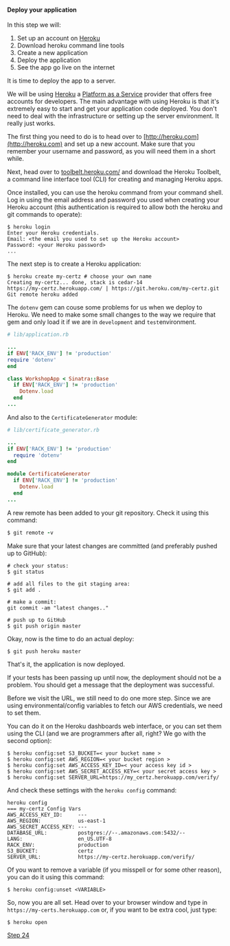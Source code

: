#### Deploy your application

In this step we will:

1. Set up an account on [Heroku](http://heroku.com)
2. Download heroku command line tools
3. Create a new application
4. Deploy the application
5. See the app go live on the internet

It is time to deploy the app to a server.

We will be using [Heroku](http://heroku.com) a [Platform as a Service](https://en.wikipedia.org/wiki/Platform_as_a_service) provider that
offers free accounts for developers. The main advantage with using Heroku is that it's extremely easy to start and get your application code deployed.
You don't need to deal with the infrastructure or setting up the server environment. It really just works.

The first thing you need to do is to head over to [http://heroku.com](http://heroku.com) and set up a new account. Make sure that you remember your username and password, as you will need them in a short while.

Next, head over to [toolbelt.heroku.com/](https://toolbelt.heroku.com/) and download the Heroku Toolbelt, a command line interface tool (CLI) for creating and managing Heroku apps.

Once installed, you can use the heroku command from your command shell.
Log in using the email address and password you used when creating your Heroku account (this authentication is required to allow both the heroku and git commands to operate):

```shell
$ heroku login
Enter your Heroku credentials.
Email: <the email you used to set up the Heroku account>
Password: <your Heroku password>
...
```
The next step is to create a Heroku application:

```shell
$ heroku create my-certz # choose your own name
Creating my-certz... done, stack is cedar-14
https://my-certz.herokuapp.com/ | https://git.heroku.com/my-certz.git
Git remote heroku added
```

The `dotenv` gem can couse some problems for us when we deploy to Heroku. We need to make some small changes to the way we require that gem and only load it if we are in `development` and `test`environment.


```ruby
# lib/application.rb

...
if ENV['RACK_ENV'] != 'production'
require 'dotenv'
end

class WorkshopApp < Sinatra::Base
  if ENV['RACK_ENV'] != 'production'
    Dotenv.load
  end
...

```

And also to the `CertificateGenerator` module:

```ruby
# lib/certificate_generator.rb

...
if ENV['RACK_ENV'] != 'production'
  require 'dotenv'
end

module CertificateGenerator
  if ENV['RACK_ENV'] != 'production'
    Dotenv.load
  end
...
```

A rew remote has been added to your git repository. Check it using this command:

```ruby
$ git remote -v
```

Make sure that your latest changes are committed (and preferably pushed up to GitHub):

```shell
# check your status:
$ git status

# add all files to the git staging area:
$ git add .

# make a commit:
git commit -am "latest changes.."

# push up to GitHub
$ git push origin master
```

Okay, now is the time to do an actual deploy:

```shell
$ git push heroku master
```

That's it, the application is now deployed.

If your tests has been passing up until now, the deployment should not be a problem.
You should get a message that the deployment was successful.

Before we visit the URL, we still need to do one more step. Since we are using environmental/config
variables to fetch our AWS credentials, we need to set them.

You can do it on the Heroku dashboards web interface, or you can set them using the CLI
(and we are programmers after all, right? We go with the second option):

```shell
$ heroku config:set S3_BUCKET=< your bucket name >
$ heroku config:set AWS_REGION=< your bucket region >
$ heroku config:set AWS_ACCESS_KEY_ID=< your access key id >
$ heroku config:set AWS_SECRET_ACCESS_KEY=< your secret access key >
$ heroku config:set SERVER_URL=https://my_certz.herokuapp.com/verify/
```

And check these settings with the `heroku config` command:

```shell
heroku config
=== my-certz Config Vars
AWS_ACCESS_KEY_ID:     ---
AWS_REGION:            us-east-1
AWS_SECRET_ACCESS_KEY: ---
DATABASE_URL:          postgres://--.amazonaws.com:5432/--
LANG:                  en_US.UTF-8
RACK_ENV:              production
S3_BUCKET:             certz
SERVER_URL:            https://my-certz.herokuapp.com/verify/
```

Of you want to remove a variable (if you misspell or for some other reason), you can do it using this command:

```shell
$ heroku config:unset <VARIABLE>
```

So, now you are all set. Head over to your browser window and type in `https://my-certs.herokuapp.com` or, if you want to be extra cool, just type:

```shell
$ heroku open
```

[Step 24](step24.md)
